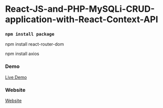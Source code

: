 # React-JS-and-PHP-MySQLi-CRUD-application-with-React-Context-API

### `npm install package`


npm install react-router-dom

npm install axios


### Demo

<a href="https://youtu.be/EdkBNqHxw5Y" rel="nofollow"> Live Demo </a>

### Website
<a href="https://codeat21.com/react-navbar-dropdown-menu-responsive-codeat21-com/" rel="nofollow"> Website </a>
